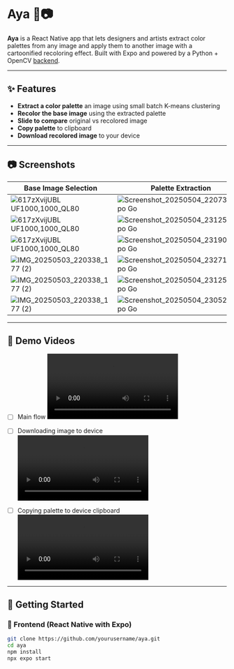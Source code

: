 # Aya 🎨📷

**Aya** is a React Native app that lets designers and artists extract color palettes from any image and apply them to another image with a cartoonified recoloring effect. Built with Expo and powered by a Python + OpenCV [backend](https://github.com/PratikshaDPai/palette-backend).

---

## ✨ Features

- **Extract a color palette** an image using small batch K-means clustering
- **Recolor the base image** using the extracted palette
- **Slide to compare** original vs recolored image
- **Copy palette** to clipboard
- **Download recolored image** to your device

---

## 📷 Screenshots

| Base Image Selection      | Palette Extraction           | Sliding Comparison                |
| ------------------------- | ---------------------------- | ---------------------------- |
| ![617zXvijUBL _UF1000,1000_QL80_](https://github.com/user-attachments/assets/1183ce56-d67a-459e-9902-cf94952a025a) | ![Screenshot_20250504_220735_Expo Go](https://github.com/user-attachments/assets/38eec4fd-aa52-460c-9e5d-52ebb37c4cea) | ![Screenshot_20250504_220726_Expo Go](https://github.com/user-attachments/assets/9fa2282a-cfcc-4539-ae47-5c0e311c3a5e) |
| ![617zXvijUBL _UF1000,1000_QL80_](https://github.com/user-attachments/assets/1183ce56-d67a-459e-9902-cf94952a025a) | ![Screenshot_20250504_231253_Expo Go](https://github.com/user-attachments/assets/203448dc-6b39-4b3f-8b55-46cab0edebf9) |![Screenshot_20250504_230702_Expo Go](https://github.com/user-attachments/assets/c286e583-26a3-47ee-9530-bc87d4dd3ad2) |
| ![617zXvijUBL _UF1000,1000_QL80_](https://github.com/user-attachments/assets/1183ce56-d67a-459e-9902-cf94952a025a) | ![Screenshot_20250504_231902_Expo Go](https://github.com/user-attachments/assets/82d06908-cfa9-42fb-aee8-105d5ab57a5e) | ![Screenshot_20250504_231856_Expo Go](https://github.com/user-attachments/assets/6e4b788f-e18d-4b61-9158-5857dba4f649) |
| ![IMG_20250503_220338_177 (2)](https://github.com/user-attachments/assets/a4aa4591-e98f-4cf8-9dac-ff63ff84ef60) | ![Screenshot_20250504_232712_Expo Go](https://github.com/user-attachments/assets/10385813-fb17-47fd-a5b4-7192daa3880a) | ![Screenshot_20250504_232704_Expo Go](https://github.com/user-attachments/assets/585d3ea9-a7e4-4b86-9900-a80c3f66a020) |
| ![IMG_20250503_220338_177 (2)](https://github.com/user-attachments/assets/a4aa4591-e98f-4cf8-9dac-ff63ff84ef60) | ![Screenshot_20250504_231253_Expo Go](https://github.com/user-attachments/assets/2f7ff5a3-70f9-4ea0-b7b5-fdb59d799420) | ![Screenshot_20250504_230625_Expo Go](https://github.com/user-attachments/assets/59b42729-92d5-4fd0-88fd-ea976006533b) |
| ![IMG_20250503_220338_177 (2)](https://github.com/user-attachments/assets/a4aa4591-e98f-4cf8-9dac-ff63ff84ef60) | ![Screenshot_20250504_230523_Expo Go](https://github.com/user-attachments/assets/3fc95036-6ef4-4d32-a5d7-b1f36bd63df8) | ![Screenshot_20250504_230531_Expo Go](https://github.com/user-attachments/assets/07db0447-105d-4c02-beba-797ce5cfd7d5) |












---

## 🎥 Demo Videos
- [ ] Main flow
<video src="https://github.com/user-attachments/assets/c6de76fa-5c2c-4751-b52a-20f9866d6b36"></video>

- [ ] Downloading image to device
<video src="https://github.com/user-attachments/assets/892b9492-52de-4353-8226-127f79910020"></video>

- [ ] Copying palette to device clipboard
<video src="https://github.com/user-attachments/assets/8632a724-1f27-4e4a-b29c-d3d0d2199803"></video>


---

## 🚀 Getting Started

### 📱 Frontend (React Native with Expo)

```bash
git clone https://github.com/yourusername/aya.git
cd aya
npm install
npx expo start
```
